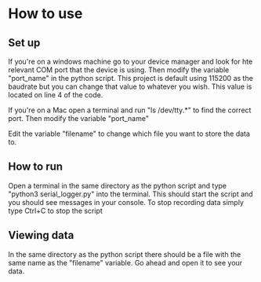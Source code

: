 # How to use 
## Set up
If you're on a windows machine go to your device manager and look for hte relevant COM port that the device is using. Then modify the variable "port_name" in the python script.
This project is default using 115200 as the baudrate but you can change that value to whatever you wish. This value is located on line 4 of the code. 

If you're on a Mac open a terminal and run "ls /dev/tty.*" to find the correct port. Then modify the variable "port_name" 

Edit the  variable "filename" to change which file you want to store the data to. 

## How to run
Open a terminal in the same directory as the python script and type "python3 serial_logger.py" into the terminal. This should start the script and you should see messages in your console.
To stop recording data simply type Ctrl+C to stop the script 

## Viewing data
In the same directory as the python script there should be a file with the same name as the "filename" variable. Go ahead and open it to see your data.

